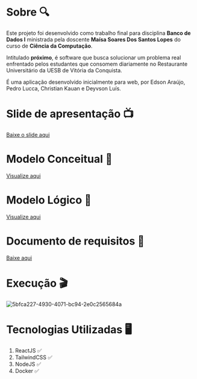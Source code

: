 # Sobre 🔍

Este projeto foi desenvolvido como trabalho final para disciplina **Banco de Dados I** ministrada pela doscente **Maísa Soares Dos Santos Lopes** do curso de **Ciência da Computação**. 

Intitulado **próximo**, é software que busca solucionar um problema real enfrentado pelos estudantes que consomem diariamente no Restaurante Universitário da UESB de Vitória da Conquista.

É uma aplicação desenvolvido inicialmente para web, por Edson Araújo, Pedro Lucca, Christian Kauan e Deyvson Luís. 

# Slide de apresentação 📺

 [Baixe o slide aqui](https://github.com/edsonaraujobr/software-ru/blob/main/Apresenta%C3%A7%C3%A3oProximo.pptx)

# Modelo Conceitual 🎲

 [Visualize aqui](https://github.com/edsonaraujobr/software-ru/blob/main/ModeloConceitual.png)

# Modelo Lógico 💎

 [Visualize aqui](https://github.com/edsonaraujobr/software-ru/blob/main/ModeloLogico.png)

# Documento de requisitos 📃

[Baixe aqui](https://github.com/edsonaraujobr/software-ru/blob/main/documentoRequisitosBD.pdf)
 
# Execução 🎬

![5bfca227-4930-4071-bc94-2e0c2565684a](https://github.com/edsonaraujobr/software-ru/assets/137104822/55bc23f1-22b0-4a0b-82f3-b2b407ce6cd6)

# Tecnologias Utilizadas 🖥

1. ReactJS ✅
2. TailwindCSS ✅
3. NodeJS ✅
4. Docker ✅










   




